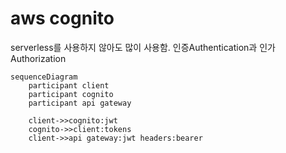 # aws cognito

serverless를 사용하지 않아도 많이 사용함. 인증Authentication과 인가Authorization

```mermaid
sequenceDiagram
    participant client
    participant cognito
    participant api gateway

    client->>cognito:jwt
    cognito->>client:tokens
    client->>api gateway:jwt headers:bearer
```
